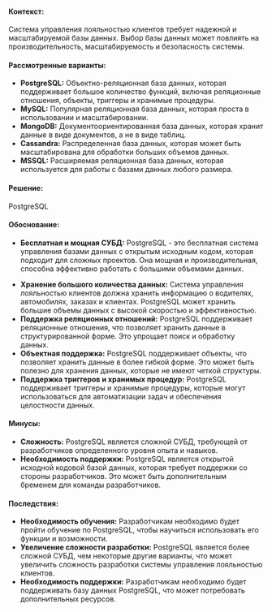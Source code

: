 #### Контекст:
Система управления лояльностью клиентов требует надежной и масштабируемой базы данных. Выбор базы данных может повлиять на производительность, масштабируемость и безопасность системы.
#### Рассмотренные варианты:
- **PostgreSQL:** Объектно-реляционная база данных, которая поддерживает большое количество функций, включая реляционные отношения, объекты, триггеры и хранимые процедуры.
- **MySQL:** Популярная реляционная база данных, которая проста в использовании и масштабировании.
- **MongoDB:** Документоориентированная база данных, которая хранит данные в виде документов, а не в виде таблиц.
- **Cassandra:** Распределенная база данных, которая может быть масштабирована для обработки больших объемов данных.
- **MSSQL:** Расширяемая реляционная база данных, которая используется для работы с базами данных любого размера.
#### Решение:
PostgreSQL
#### Обоснование:
* **Бесплатная и мощная СУБД:** PostgreSQL - это бесплатная система управления базами данных с открытым исходным кодом, которая подходит для сложных проектов. Она мощная и производительная, способна эффективно работать с большими объемами данных.
- **Хранение большого количества данных:** Система управления лояльностью клиентов должна хранить информацию о водителях, автомобилях, заказах и клиентах. PostgreSQL может хранить большие объемы данных с высокой скоростью и эффективностью.
- **Поддержка реляционных отношений:** PostgreSQL поддерживает реляционные отношения, что позволяет хранить данные в структурированной форме. Это упрощает поиск и обработку данных.
- **Объектная поддержка:** PostgreSQL поддерживает объекты, что позволяет хранить данные в более гибкой форме. Это может быть полезно для хранения данных, которые не имеют четкой структуры.
- **Поддержка триггеров и хранимых процедур:** PostgreSQL поддерживает триггеры и хранимые процедуры, которые могут использоваться для автоматизации задач и обеспечения целостности данных.
#### Минусы:
- **Сложность:** PostgreSQL является сложной СУБД, требующей от разработчиков определенного уровня опыта и навыков.
- **Необходимость поддержки:** PostgreSQL является открытой исходной кодовой базой данных, которая требует поддержки со стороны разработчиков. Это может быть дополнительным бременем для команды разработчиков.
#### Последствия:
- **Необходимость обучения:** Разработчикам необходимо будет пройти обучение по PostgreSQL, чтобы научиться использовать его функции и возможности.
- **Увеличение сложности разработки:** PostgreSQL является более сложной СУБД, чем некоторые другие варианты, что может увеличить сложность разработки системы управления лояльностью клиентов.
- **Необходимость поддержки:** Разработчикам необходимо будет поддерживать базу данных PostgreSQL, что может потребовать дополнительных ресурсов.